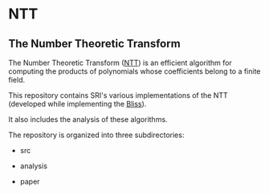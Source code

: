 # NTT

## The Number Theoretic Transform

The Number Theoretic Transform ([NTT](https://en.wikipedia.org/wiki/Discrete_Fourier_transform_(general)#Number-theoretic_transform)) is an efficient algorithm for
computing the products of polynomials whose coefficients belong to
a finite field.

This repository contains SRI's various implementations of the NTT (developed while 
implementing the [Bliss](https://github.com/SRI-CSL/Bliss)).

It also includes the analysis of these algorithms.

The repository is organized into three subdirectories:

* src

* analysis 

* paper
